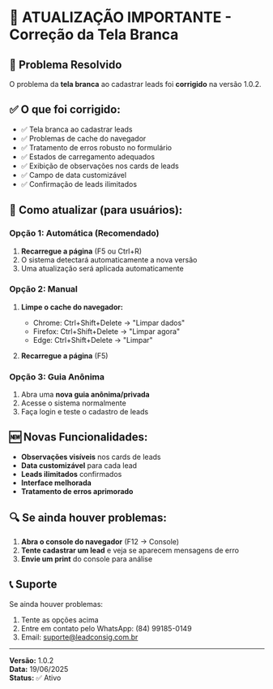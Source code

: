 # 🔧 ATUALIZAÇÃO IMPORTANTE - Correção da Tela Branca

## 🚨 Problema Resolvido
O problema da **tela branca** ao cadastrar leads foi **corrigido** na versão 1.0.2.

## ✅ O que foi corrigido:
- ✅ Tela branca ao cadastrar leads
- ✅ Problemas de cache do navegador
- ✅ Tratamento de erros robusto no formulário
- ✅ Estados de carregamento adequados
- ✅ Exibição de observações nos cards de leads
- ✅ Campo de data customizável
- ✅ Confirmação de leads ilimitados

## 🔄 Como atualizar (para usuários):

### Opção 1: Automática (Recomendado)
1. **Recarregue a página** (F5 ou Ctrl+R)
2. O sistema detectará automaticamente a nova versão
3. Uma atualização será aplicada automaticamente

### Opção 2: Manual
1. **Limpe o cache do navegador:**
   - Chrome: Ctrl+Shift+Delete → "Limpar dados"
   - Firefox: Ctrl+Shift+Delete → "Limpar agora"
   - Edge: Ctrl+Shift+Delete → "Limpar"

2. **Recarregue a página** (F5)

### Opção 3: Guia Anônima
1. Abra uma **nova guia anônima/privada**
2. Acesse o sistema normalmente
3. Faça login e teste o cadastro de leads

## 🆕 Novas Funcionalidades:
- **Observações visíveis** nos cards de leads
- **Data customizável** para cada lead
- **Leads ilimitados** confirmados
- **Interface melhorada**
- **Tratamento de erros aprimorado**

## 🔍 Se ainda houver problemas:
1. **Abra o console do navegador** (F12 → Console)
2. **Tente cadastrar um lead** e veja se aparecem mensagens de erro
3. **Envie um print** do console para análise

## 📞 Suporte
Se ainda houver problemas:
1. Tente as opções acima
2. Entre em contato pelo WhatsApp: (84) 99185-0149
3. Email: suporte@leadconsig.com.br

---
**Versão:** 1.0.2  
**Data:** 19/06/2025  
**Status:** ✅ Ativo 